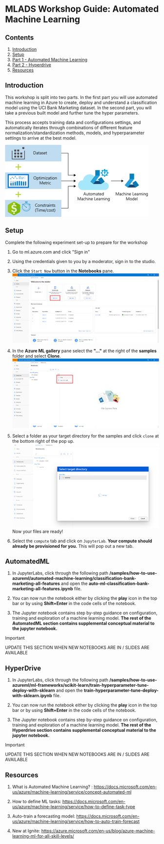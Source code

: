 # MLADS Workshop Guide: Automated Machine Learning
## Contents
1. [Introduction](#Introduction)
1. [Setup](#Setup)
1. [Part 1 - Automated Machine Learning](#AutomatedML)
1. [Part 2 - Hyperdrive](#HyperDrive)
1. [Resources](#Acknowledgements)


## Introduction
This workshop is split into two parts. In the first part you will use automated machine learning in Azure to create, deploy and understand a classification model using the UCI Bank Marketing dataset. In the second part, you will take a previous built model and further tune the hyper parameters.

This process accepts training data and configurations settings, and automatically iterates through combinations of different feature normalization/standardization methods, models, and hyperparameter settings to arrive at the best model.

![Automated ML Flow](./Images/AutoML-Flow-Chart.png)

## Setup

Complete the following experiment set-up to prepare for the workshop
1. Go to ml.azure.com and click "Sign in"
1. Using the credentials given to you by a moderator, sign in to the studio.


1. Click the `Start Now` button in the **Notebooks** pane.
![Start Now](./Images/notebook-startnow.png)

1. In the **Azure ML gallery** pane select the **"..."** at the right of the **samples** folder and select **Clone**.
![Clone Samples](./Images/clone-samples.png)

1. Select a folder as your target directory for the samples and click `clone` at the bottom right of the pop up.
![Target Directory](./Images/target-dir.PNG)
Now your files are ready!

1. Select the `compute` tab and click on `JupyterLab`. **Your compute should already be provisioned for you.** This will pop out a new tab.


## AutomatedML
    
1. In JupyterLabs, click through the following path **<your-alias>/samples/how-to-use-azureml/automated-machine-learning/classification-bank-marketing-all-features** and open the **auto-ml-classification-bank-marketing-all-features.ipynb** file.


1. You can now run the notebook either by clicking the **play** icon in the top bar or by using **Shift+Enter** in the code cells of the notebook.

1. The Jupyter notebook contains step by-step guidance on configuration, training and exploration of a machine learning model. **The rest of the AutomatedML section contains supplemental conceptual material to the jupyter notebook.**

> [!IMPORTANT]
> UPDATE THIS SECTION WHEN NEW NOTEBOOKS ARE IN / SLIDES ARE AVAILABLE

## HyperDrive

1. In JupyterLabs, click through the following path **<your-alias>/samples/how-to-use-azureml/ml-frameworks/scikit-learn/train-hyperparameter-tune-deploy-with-sklearn** and open the **train-hyperparameter-tune-deploy-with-sklearn.ipynb** file.

1. You can now run the notebook either by clicking the **play** icon in the top bar or by using **Shift+Enter** in the code cells of the notebook.

1. The Jupyter notebook contains step by-step guidance on configuration, training and exploration of a machine learning model. **The rest of the Hyperdrive section contains supplemental conceptual material to the jupyter notebook.**

> [!IMPORTANT]
> UPDATE THIS SECTION WHEN NEW NOTEBOOKS ARE IN / SLIDES ARE AVAILABLE

## Resources

1. What is Automated Machine Learning? : https://docs.microsoft.com/en-us/azure/machine-learning/service/concept-automated-ml

1. How to define ML tasks: https://docs.microsoft.com/en-us/azure/machine-learning/service/how-to-define-task-type 

1. Auto-train a forecasting model: https://docs.microsoft.com/en-us/azure/machine-learning/service/how-to-auto-train-forecast 

1. New at Ignite: https://azure.microsoft.com/en-us/blog/azure-machine-learning-ml-for-all-skill-levels/ 